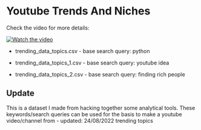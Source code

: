 # Youtube Trends And Niches

Check the video for more details:


[![Watch the video](https://img.youtube.com/vi/h1XODr2Rm6I/0.jpg)](https://www.youtube.com/watch?v=h1XODr2Rm6I)

- trending_data_topics.csv - base search query: python

- trending_data_topics_1.csv - base search query: youtube idea

- trending_data_topics_2.csv - base search query: finding rich people

## Update 
This is a dataset I made from hacking together some analytical tools.
These keywords/search queries can be used for the basis to make a youtube video/channel from - updated: 24/08/2022 trending topics
